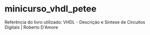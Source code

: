 # minicurso_vhdl_petee

Referência do livro utilizado: VHDL - Descrição e Síntese de Circuitos Digitais | Roberto D'Amore
